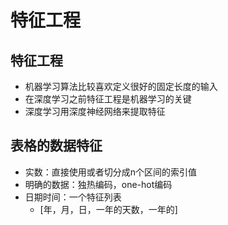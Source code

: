 # 特征工程

## 特征工程

+ 机器学习算法比较喜欢定义很好的固定长度的输入
+ 在深度学习之前特征工程是机器学习的关键
+ 深度学习用深度神经网络来提取特征

## 表格的数据特征

+ 实数：直接使用或者切分成n个区间的索引值
+ 明确的数据：独热编码，one-hot编码
+ 日期时间：一个特征列表
  + [年，月，日，一年的天数，一年的]